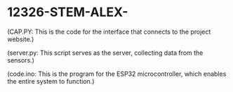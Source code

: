 # 12326-STEM-ALEX-
(CAP.PY: This is the code for the interface that connects to the project website.)

(server.py: This script serves as the server, collecting data from the sensors.)

(code.ino: This is the program for the ESP32 microcontroller, which enables the entire system to function.) 

